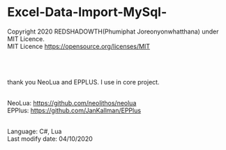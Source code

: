 # Excel-Data-Import-MySql-

Copyright 2020 REDSHADOWTH(Phumiphat Joreonyonwhatthana) under MIT Licence.<br>
MIT Licence https://opensource.org/licenses/MIT<br><br><br><br>


thank you NeoLua and EPPLUS. I use in core project. <br><br>

NeoLua: https://github.com/neolithos/neolua <br>
EPPlus: https://github.com/JanKallman/EPPlus <br> <br>


Language: C#, Lua<br>
Last modify date: 04/10/2020
